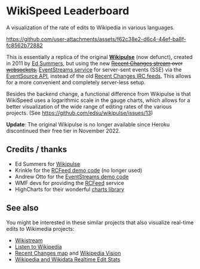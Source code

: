 # WikiSpeed Leaderboard

A visualization of the rate of edits to Wikipedia in various languages.



https://github.com/user-attachments/assets/f62c38e2-d6c4-44ef-ba8f-fc8562b72882




This is essentially a replica of the original **[Wikipulse](https://web.archive.org/web/20220413111810/http://wikipulse.herokuapp.com)** (now defunct),
created in 2011 by [Ed Summers](http://mith.umd.edu/people/person/ed-summers/),
but using the new ~~[Recent Changes stream](https://www.mediawiki.org/wiki/API:Recent_changes_stream)
over [websockets](https://en.wikipedia.org/wiki/WebSocket),~~
[EventStreams service](https://wikitech.wikimedia.org/wiki/Event_Platform/EventStreams_HTTP_Service)
for server-sent events (SSE)
via the [EventSource API](https://developer.mozilla.org/en-US/docs/Web/API/EventSource),
instead of the old
[Recent Changes IRC feeds](https://meta.wikimedia.org/wiki/IRC/Channels#Recent_changes).
This allows for a more convenient and completely server-less setup.

Besides the backend change, a functional difference from Wikipulse
is that WikiSpeed uses a logarithmic scale in the gauge charts,
which allows for a better visualization of the wide range of editing rates
of the various projects. (See https://github.com/edsu/wikipulse/issues/13)

**Update**: The original Wikipulse is no longer available since Heroku discontinued their free tier in November 2022.

## Credits / thanks

- Ed Summers for [Wikipulse](https://web.archive.org/web/20220413111810/http://wikipulse.herokuapp.com/)
- Krinkle for the [RCFeed demo code](http://codepen.io/Krinkle/pen/laucI/) (no longer used)
- Andrew Otto for the [EventStreams demo code](https://codepen.io/ottomata/pen/VKNyEw/)
- WMF devs for providing the [RCFeed](https://www.mediawiki.org/wiki/API:Recent_changes_stream) service
- HighCharts for their wonderful [charts library](http://www.highcharts.com/)

## See also

You might be interested in these similar projects
that also visualize real-time edits to Wikimedia projects:

- [Wikistream](http://wikistream.wmflabs.org/)
- [Listen to Wikipedia](http://listen.hatnote.com/)
- [Recent Changes map](http://rcmap.hatnote.com/) and [Wikipedia Vision](http://www.lkozma.net/wpv/)
- [Wikipedia and Wikidata Realtime Edit Stats](https://web.archive.org/web/20210601185835/https://wikipedia-edits.herokuapp.com/)
